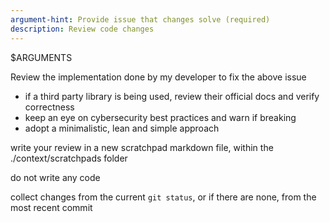 ```yaml
---
argument-hint: Provide issue that changes solve (required)
description: Review code changes
---
```


$ARGUMENTS

Review the implementation done by my developer to fix the above issue
- if a third party library is being used, review their official docs and verify correctness
- keep an eye on cybersecurity best practices and warn if breaking
- adopt a minimalistic, lean and simple approach

write your review in a new scratchpad markdown file, within the ./context/scratchpads folder

do not write any code

collect changes from the current `git status`, or if there are none, from the most recent commit